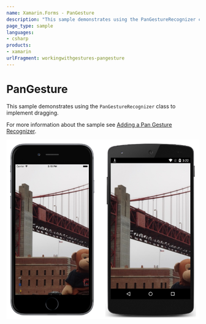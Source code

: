 ```yaml
---
name: Xamarin.Forms - PanGesture
description: "This sample demonstrates using the PanGestureRecognizer class to implement dragging."
page_type: sample
languages:
- csharp
products:
- xamarin
urlFragment: workingwithgestures-pangesture
---
```

# PanGesture

This sample demonstrates using the `PanGestureRecognizer` class to implement dragging.

For more information about the sample see [Adding a Pan Gesture Recognizer](https://docs.microsoft.com/xamarin/xamarin-forms/app-fundamentals/gestures/pan).

![PanGesture application screenshot](Screenshots/01All.png "PanGesture application screenshot")
